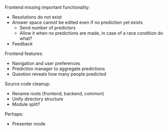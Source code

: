 Frontend missing important functionality:
- Resolutions do not exist
- Answer space cannot be edited even if no prediction yet exists
  - Send number of predictors
  - Allow it when no predictions are made, in case of a race condition do what?
- Feedback

Frontend features:
- Navigation and user preferences
- Prediction manager to aggregate predictions
- Question reveals how many people predicted

Source code cleanup:
- Rename roots (frontend, backend, common)
- Unify directory structure
- Module split?

Perhaps:
- Presenter mode
